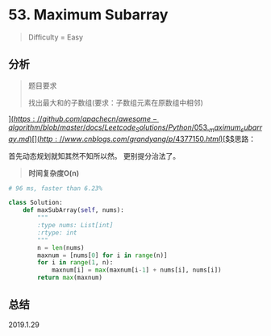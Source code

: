 # 53. Maximum Subarray
> Difficulty = Easy

## 分析

> 题目要求
> 
> 找出最大和的子数组(要求：子数组元素在原数组中相邻)

[$](https://github.com/apachecn/awesome-algorithm/blob/master/docs/Leetcode_Solutions/Python/053._maximum_subarray.md)[$$](http://www.cnblogs.com/grandyang/p/4377150.html)[$$$](https://blog.csdn.net/fuxuemingzhu/article/details/71101802#_25)思路：

首先动态规划就知其然不知所以然。
更别提分治法了。

> **时间复杂度O(n)**

```python
# 96 ms, faster than 6.23%

class Solution:
	def maxSubArray(self, nums):
		"""
		:type nums: List[int]
		:rtype: int
		"""
		n = len(nums)
		maxnum = [nums[0] for i in range(n)]
		for i in range(1, n):
			maxnum[i] = max(maxnum[i-1] + nums[i], nums[i])
		return max(maxnum)
```

## 总结

2019.1.29